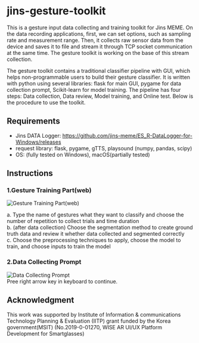 # jins-gesture-toolkit
This is a gesture input data collecting and training toolkit for Jins MEME. On the data recording applications, first, we can set options, such as sampling rate and measurement range. Then, it collects raw sensor data from the device and saves it to file and stream it through TCP socket communication at the same time. The gesture toolkit is working on the base of this stream collection.

The gesture toolkit contains a traditional classifier pipeline with GUI, which helps non-programmable users to build their gesture classifier. It is written with python using several libraries: flask for main GUI, pygame for data collection prompt, Scikit-learn for model training. The pipeline has four steps: Data collection, Data review, Model training, and Online test. Below is the procedure to use the toolkit.

## Requirements
  - Jins DATA Logger: https://github.com/jins-meme/ES_R-DataLogger-for-Windows/releases 
  - request library: flask, pygame, gTTS, playsound (numpy, pandas, scipy)
  - OS: (fully tested on Windows), macOS(partially tested)

## Instructions

### 1.Gesture Training Part(web)
![Gesture Training Part(web)](https://github.com/sebaram/jins-gesture-toolkit/blob/master/pic/ocular_mltoolkit_main.JPG?raw=true)

a.  Type the name of gestures what they want to classify and choose the number of repetition to collect trials and time duration  
b. (after data collection) Choose the segmentation method to create ground truth data and review it whether data collected and segmented correctly  
c. Choose the preprocessing techniques to apply, choose the model to train, and choose inputs to train the model  

### 2.Data Collecting Prompt

![Data Collecting Prompt](https://github.com/sebaram/jins-gesture-toolkit/blob/master/pic/ocular_mltoolkit_pygame.JPG?raw=true)  
Pree right arrow key in keyboard to continue.  



## Acknowledgment
This work was supported by Institute of Information & communications Technology Planning & Evaluation (IITP) grant funded by the Korea government(MSIT) (No.2019-0-01270, WISE AR UI/UX Platform Development for Smartglasses)


